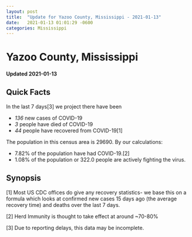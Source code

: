 ```yaml
---
layout: post
title:  "Update for Yazoo County, Mississippi - 2021-01-13"
date:   2021-01-13 01:01:29 -0600
categories: Mississippi
---
```


# Yazoo County, Mississippi
#### Updated 2021-01-13

## Quick Facts

In the last 7 days[3] we project there have been
- *136* new cases of COVID-19
- *3* people have died of COVID-19
- *44* people have recovered from COVID-19[1]

The population in this census area is 29690. By our calculations:
- 7.82% of the population have had COVID-19.[2]
- 1.08% of the population or 322.0 people are actively fighting the virus.

## Synopsis




[1] Most US CDC offices do give any recovery statistics- we base this on a formula which looks at confirmed new cases
15 days ago (the average recovery time) and deaths over the last 7 days.

[2] Herd Immunity is thought to take effect at around ~70-80%

[3] Due to reporting delays, this data may be incomplete.
 
    